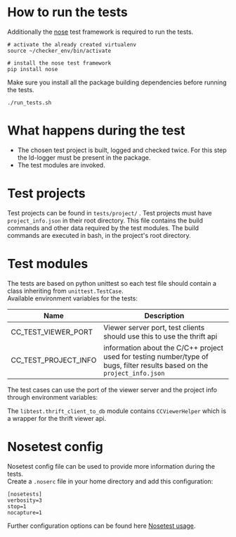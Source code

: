 # How to run the tests

Additionally the [nose](https://nose.readthedocs.io/en/latest/) test framework is required to run the tests.
~~~~~~{.sh}
# activate the already created virtualenv
source ~/checker_env/bin/activate

# install the nose test framework
pip install nose
~~~~~~

Make sure you install all the package building dependencies before running the tests.
~~~~~~{.sh}
./run_tests.sh
~~~~~~

# What happens during the test
 * The chosen test project is built, logged and checked twice. For this step the ld-logger must be present in the package.
 * The test modules are invoked.

# Test projects
Test projects can be found in `tests/project/` .
Test projects must have `project_info.json` in their root directory. This file contains the build commands and other data required by the test modules.
The build commands are executed in bash, in the project's root directory.

# Test modules
The tests are based on python unittest so each test file should contain a class inheriting from `unittest.TestCase`.  
Available environment variables for the tests:

| Name | Description |
|---------------------------|------------------|
| CC_TEST_VIEWER_PORT       | Viewer server port, test clients should use this to use the thrift api|
| CC_TEST_PROJECT_INFO      | information about the C/C++ project used for testing number/type of bugs, filter results based on the `project_info.json` |

The test cases can use the port of the viewer server and the project info through environment variables:

The `libtest.thrift_client_to_db` module contains `CCViewerHelper` which is a wrapper for the thrift viewer api.

# Nosetest config
Nosetest config file can be used to provide more information during the tests.  
Create a `.noserc` file in your home directory and add this configuration:
~~~~~~
[nosetests]
verbosity=3
stop=1
nocapture=1
~~~~~~

Further configuration options can be found here [Nosetest usage](http://nose.readthedocs.io/en/latest/usage.html).
